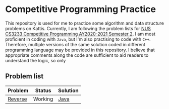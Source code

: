 # Competitive Programming Practice

This repository is used for me to practice some algorithm and data structure problems on Kattis. Currently, I am following the problem lists for [NUS CS3233 Competitive Programming AY2020-2021 Semester 2](https://nus.kattis.com/courses/CS3233/CS3233_S2_AY2021). I am most proficient in coding with `Java`, but I'm also practising to code with `C++`. Therefore, multiple versions of the same solution coded in different programming language may be provided in this repository. I believe that appropriate comments along the code are sufficient to aid readers to understand the logic, so only

## Problem list
| Problem                          | Status  | Solution                               |
| -------------------------------- | ------- | -------------------------------------- |
| [Reverse](./problems/ofugsnuid/) | Working | [Java](./problems/ofugsnuid/Main.java) |

